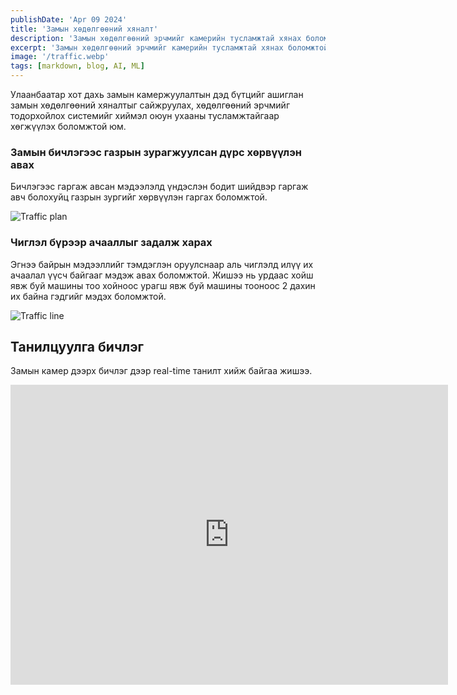 ```yaml
---
publishDate: 'Apr 09 2024'
title: 'Замын хөдөлгөөний хяналт'
description: 'Замын хөдөлгөөний эрчмийг камерийн тусламжтай хянах боломжтой систем'
excerpt: 'Замын хөдөлгөөний эрчмийг камерийн тусламжтай хянах боломжтой систем'
image: '/traffic.webp'
tags: [markdown, blog, AI, ML]
---
```


Улаанбаатар хот дахь замын камержуулалтын дэд бүтцийг ашиглан замын хөдөлгөөний хяналтыг сайжруулах, хөдөлгөөний эрчмийг тодорхойлох системийг хиймэл оюун ухааны тусламжтайгаар хөгжүүлэх боломжтой юм.

### Замын бичлэгээс газрын зурагжуулсан дүрс хөрвүүлэн авах

Бичлэгээс гаргаж авсан мэдээлэлд үндэслэн бодит шийдвэр гаргаж авч болохуйц газрын зургийг хөрвүүлэн гаргах боломжтой.

![Traffic plan](/traffic-plan.png)

### Чиглэл бүрээр ачааллыг задалж харах

Эгнээ байрын мэдээллийг тэмдэглэн оруулснаар аль чиглэлд илүү их ачаалал үүсч байгааг мэдэж авах боломжтой. Жишээ нь урдаас хойш явж буй машины тоо хойноос урагш явж буй машины тооноос 2 дахин их байна гэдгийг мэдэх боломжтой.

![Traffic line](/traffic-line.png)

## Танилцуулга бичлэг

Замын камер дээрх бичлэг дээр real-time танилт хийж байгаа жишээ.

<iframe width="700" height="480" src="https://www.youtube.com/embed/qbVpGSmHsvw?si=Y8cVoAPIitt_3-w9" title="YouTube video player" frameborder="0" allow="accelerometer; autoplay; clipboard-write; encrypted-media; gyroscope; picture-in-picture; web-share" referrerpolicy="strict-origin-when-cross-origin" allowfullscreen></iframe>
